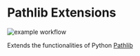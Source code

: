 # Pathlib Extensions

![example workflow](https://github.com/gpcimino/pathlibext/actions/workflows/python-package.yml/badge.svg)

Extends the functionalities of Python [Pathlib](https://docs.python.org/3/library/pathlib.html)
